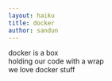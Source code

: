 ```yaml
---
layout: haiku
title: docker
author: sandun
---
```


docker is a box<br>
holding our code with a wrap<br>
we love docker stuff<br>
